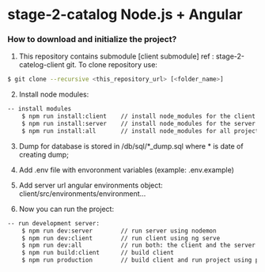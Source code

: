# stage-2-catalog Node.js + Angular

### How to download and initialize the project?
1. This repository contains submodule [client submodule] ref : stage-2-catelog-client git. To clone repository use:
```bash
$ git clone --recursive <this_repository_url> [<folder_name>]
```

2. Install node modules:
```bash
-- install modules
    $ npm run install:client    // install node_modules for the client
    $ npm run install:server    // install node_modules for the server
    $ npm run install:all       // install node_modules for all project
```

3. Dump for database is stored in /db/sql/*_dump.sql where * is date of creating dump;

4. Add .env file with envoronment variables (example: .env.example)

5. Add server url angular environments object: client/src/environments/environment...

6. Now you can run the project:
```bash
-- run development server:
    $ npm run dev:server        // run server using nodemon
    $ npm run dev:client        // run client using ng serve
    $ npm run dev:all           // run both: the client and the server
    $ npm run build:client      // build client
    $ npm run production        // build client and run project using pm2
```